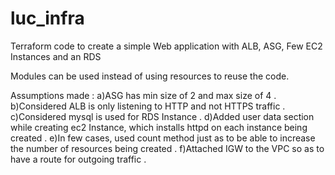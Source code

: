 # luc_infra
Terraform code to create a simple Web application with ALB, ASG, Few EC2 Instances and an RDS 

Modules can be used instead of using resources to reuse the code. 

Assumptions made : 
 a)ASG has min size of 2 and max size of 4 .        
 b)Considered ALB is only listening to HTTP and not HTTPS traffic .  
 c)Considered mysql is used for RDS Instance . 
 d)Added user data section while creating ec2 Instance, which installs httpd on each instance being created . 
 e)In few cases, used count method just as to be able to increase the number of resources being created . 
 f)Attached IGW to the VPC so as to have a route for outgoing traffic . 
 
